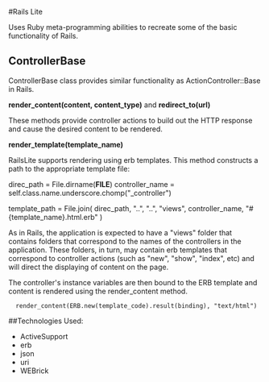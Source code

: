 #Rails Lite

Uses Ruby meta-programming abilities to recreate some of the basic functionality of Rails.

## ControllerBase

ControllerBase class provides similar functionality as ActionController::Base in Rails.

**render_content(content, content_type)** and **redirect_to(url)**

These methods provide controller actions to build out the HTTP response and cause the desired content to be rendered.

**render_template(template_name)**

RailsLite supports rendering using erb templates. This method constructs a path to the appropriate template file:


  direc_path = File.dirname(__FILE__)
  controller_name = self.class.name.underscore.chomp("_controller")

  template_path = File.join(
    direc_path, "..", "..",
    "views", controller_name,
    "#{template_name}.html.erb"
  )

As in Rails, the application is expected to have a "views" folder that contains folders that correspond to the names of the controllers in the application. These folders, in turn, may contain erb templates that correspond to controller actions (such as "new", "show", "index", etc) and will direct the displaying of content on the page.

The controller's instance variables are then bound to the ERB template and content is rendered using the render_content method.

```
  render_content(ERB.new(template_code).result(binding), "text/html")
```

##Technologies Used:

- ActiveSupport
- erb
- json
- uri
- WEBrick

